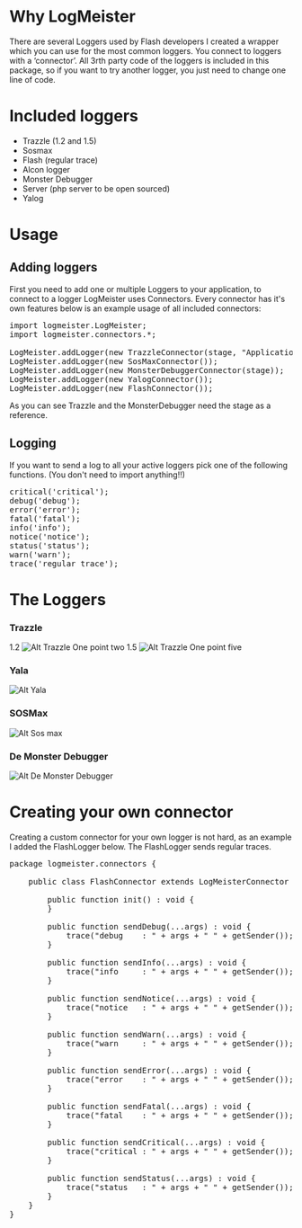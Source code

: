 # Why LogMeister

There are several Loggers used by Flash developers I created a wrapper which you can use for the most common loggers. You connect to loggers with a ‘connector’. All 3rth party code of the loggers is included in this package, so if you want to try another logger, you just need to change one line of code.

# Included loggers

* Trazzle (1.2 and 1.5)
* Sosmax
* Flash (regular trace)
* Alcon logger
* Monster Debugger
* Server (php server to be open sourced)
* Yalog

# Usage

## Adding loggers

First you need to add one or multiple Loggers to your application, to connect to a logger LogMeister uses Connectors. Every connector has it's own features below is an example usage of all included connectors:

<pre>
import logmeister.LogMeister;
import logmeister.connectors.*;

LogMeister.addLogger(new TrazzleConnector(stage, "Application Name"));
LogMeister.addLogger(new SosMaxConnector());
LogMeister.addLogger(new MonsterDebuggerConnector(stage));
LogMeister.addLogger(new YalogConnector());
LogMeister.addLogger(new FlashConnector());
</pre>

As you can see Trazzle and the MonsterDebugger need the stage as a reference.

## Logging

If you want to send a log to all your active loggers pick one of the following functions. (You don't need to import anything!!)

<pre>
critical('critical');
debug('debug');
error('error');
fatal('fatal');
info('info');
notice('notice');
status('status');
warn('warn');
trace('regular trace');
</pre>

# The Loggers

### Trazzle
1.2
![Alt Trazzle One point two](http://github.com/base42/LogMeister/raw/master/docs/loggers/trazzleonepointtwo.png)
1.5
![Alt Trazzle One point five](http://github.com/base42/LogMeister/raw/master/docs/loggers/trazzleonepointfive.png)
### Yala
![Alt Yala](http://github.com/base42/LogMeister/raw/master/docs/loggers/yala.png)
### SOSMax
![Alt Sos max](http://github.com/base42/LogMeister/raw/master/docs/loggers/sosmax.png)
### De Monster Debugger
![Alt De Monster Debugger](http://github.com/base42/LogMeister/raw/master/docs/loggers/monsterdebugger.png)

# Creating your own connector

Creating a custom connector for your own logger is not hard, as an example I added the FlashLogger below. The FlashLogger sends regular traces.

<pre>
package logmeister.connectors {

	public class FlashConnector extends LogMeisterConnector implements ILogMeisterConnector {

		public function init() : void {
		}

		public function sendDebug(...args) : void {
			trace("debug    : " + args + " " + getSender());
		}

		public function sendInfo(...args) : void {
			trace("info     : " + args + " " + getSender());
		}

		public function sendNotice(...args) : void {
			trace("notice   : " + args + " " + getSender());
		}

		public function sendWarn(...args) : void {
			trace("warn     : " + args + " " + getSender());
		}

		public function sendError(...args) : void {
			trace("error    : " + args + " " + getSender());
		}

		public function sendFatal(...args) : void {
			trace("fatal    : " + args + " " + getSender());
		}

		public function sendCritical(...args) : void {
			trace("critical : " + args + " " + getSender());
		}

		public function sendStatus(...args) : void {
			trace("status   : " + args + " " + getSender());
		}
	}
}
</pre>